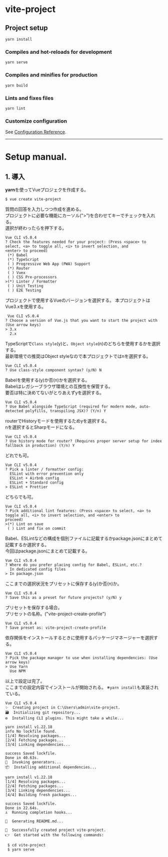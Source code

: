 # vite-project

## Project setup
```
yarn install
```

### Compiles and hot-reloads for development
```
yarn serve
```

### Compiles and minifies for production
```
yarn build
```

### Lints and fixes files
```
yarn lint
```

### Customize configuration
See [Configuration Reference](https://cli.vuejs.org/config/).


___


# Setup manual.

## 1. 導入

**yarn**を使ってVueプロジェクを作成する。

```
$ vue create vite-project
```

質問の回答を入力しつつ作成を進める。  
プロジェクトに必要な機能にカーソル(">")を合わせて<space>キーでチェックを入れる。  
選択が終わったら<enter>を押下する。  
```
Vue CLI v5.0.4
? Check the features needed for your project: (Press <space> to select, <a> to toggle all, <i> to invert selection, and
<enter> to proceed)
 (*) Babel
 (*) TypeScript
 ( ) Progressive Web App (PWA) Support
 (*) Router
 ( ) Vuex
 ( ) CSS Pre-processors
>(*) Linter / Formatter
 ( ) Unit Testing
 ( ) E2E Testing
```
 
 プロジェクトで使用するVueのバージョンを選択する。
 本プロジェクトはVue3.xを使用する。
```
 Vue CLI v5.0.4
? Choose a version of Vue.js that you want to start the project with (Use arrow keys)
> 3.x
  2.x
```

TypeScriptで`Class style`(y)と、`Object style`(n)のどちらを使用するかを選択する。  
最新環境での推奨はObject styleなので本プロジェクトではnを選択する。  
```
Vue CLI v5.0.4
? Use class-style component syntax? (y/N) N
```

Babelを使用する(y)か否(n)かを選択する。  
Babelはレガシーブラウザ環境との互換性を保管する。  
要否は特に決めてないがとりあえずyを選択する。  
```
Vue CLI v5.0.4
? Use Babel alongside TypeScript (required for modern mode, auto-detected polyfills, transpiling JSX)? (Y/n) Y
```

routerでHistoryモードを使用するためyを選択する。  
nを選択するとSharpモードになる。  
```
Vue CLI v5.0.4
? Use history mode for router? (Requires proper server setup for index fallback in production) (Y/n) Y
```

どれでも可。  
```
Vue CLI v5.0.4
? Pick a linter / formatter config:
  ESLint with error prevention only
  ESLint + Airbnb config
  ESLint + Standard config
> ESLint + Prettier
```

どちらでも可。  
```
Vue CLI v5.0.4
? Pick additional lint features: (Press <space> to select, <a> to toggle all, <i> to invert selection, and <enter> to
proceed)
>(*) Lint on save
 ( ) Lint and fix on commit
```

Babel、ESLintなどの構成を個別ファイルに記載するかpackage.jsonにまとめて記載するか選択する。  
今回はpackage.jsonにまとめて記載する。  
```
Vue CLI v5.0.4
? Where do you prefer placing config for Babel, ESLint, etc.?
  In dedicated config files
> In package.json
```

ここまでの選択状況をプリセットに保存する(y)か否(n)か。  
```
Vue CLI v5.0.4
? Save this as a preset for future projects? (y/N) y
```

プリセットを保存する場合。  
プリセットの名称。("vite-project-create-profile")  
```
Vue CLI v5.0.4
? Save preset as: vite-project-create-profile
```

依存関係をインストールするときに使用するパッケージマネージャーを選択する。  
```
Vue CLI v5.0.4
? Pick the package manager to use when installing dependencies: (Use arrow keys)
> Use Yarn
  Use NPM
```

以上で設定は完了。  
ここまでの設定内容でインストールが開始される。
※`yarn install`も実装されている。
```
Vue CLI v5.0.4
✨  Creating project in C:\Users\admin\vite-project.
🗃  Initializing git repository...
⚙️  Installing CLI plugins. This might take a while...

yarn install v1.22.18
info No lockfile found.
[1/4] Resolving packages...
[2/4] Fetching packages...
[3/4] Linking dependencies...

success Saved lockfile.
Done in 40.63s.
🚀  Invoking generators...
📦  Installing additional dependencies...

yarn install v1.22.18
[1/4] Resolving packages...
[2/4] Fetching packages...
[3/4] Linking dependencies...
[4/4] Building fresh packages...

success Saved lockfile.
Done in 22.64s.
⚓  Running completion hooks...

📄  Generating README.md...

🎉  Successfully created project vite-project.
👉  Get started with the following commands:

 $ cd vite-project
 $ yarn serve
```



